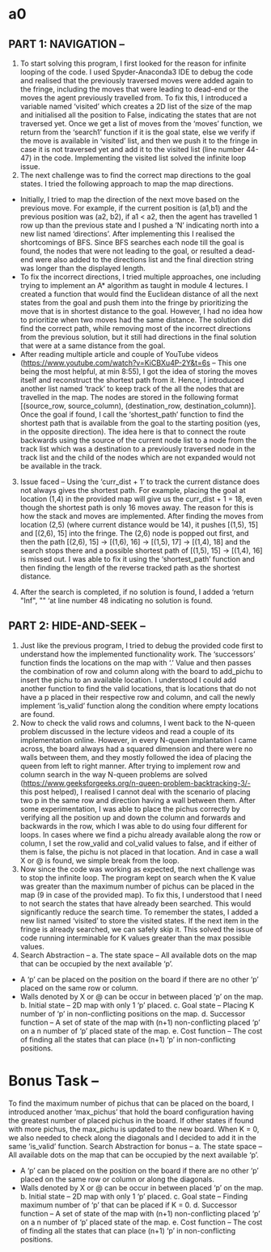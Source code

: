 # a0
## PART 1: NAVIGATION –
1.	To start solving this program, I first looked for the reason for infinite looping of the code. I used Spyder-Anaconda3 IDE to debug the code and realised that the previously traversed moves were added again to the fringe, including the moves that were leading to dead-end or the moves the agent previously travelled from. To fix this, I introduced a variable named ‘visited’ which creates a 2D list of the size of the map and initialised all the position to False, indicating the states that are not traversed yet. Once we get a list of moves from the ‘moves’ function, we return from the ‘search1’ function if it is the goal state, else we verify if the move is available in ‘visited’ list, and then we push it to the fringe in case it is not traversed yet and add it to the visited list (line number 44-47) in the code. Implementing the visited list solved the infinite loop issue.
2.	The next challenge was to find the correct map directions to the goal states. I tried the following approach to map the map directions. 
- Initially, I tried to map the direction of the next move based on the previous move. For example, if the current position is (a1,b1) and the previous position was (a2, b2), if a1 < a2, then the agent has travelled 1 row up than the previous state and I pushed a ‘N’ indicating north into a new list named ‘directions’. After implementing this I realised the shortcomings of BFS. Since BFS searches each node till the goal is found, the nodes that were not leading to the goal, or resulted a dead-end were also added to the directions list and the final direction string was longer than the displayed length. 
- To fix the incorrect directions, I tried multiple approaches, one including trying to implement an A* algorithm as taught in module 4 lectures. I created a function that would find the Euclidean distance of all the next states from the goal and push them into the fringe by prioritizing the move that is in shortest distance to the goal. However, I had no idea how to prioritize when two moves had the same distance. The solution did find the correct path, while removing most of the incorrect directions from the previous solution, but it still had directions in the final solution that were at a same distance from the goal.
- After reading multiple article and couple of YouTube videos (https://www.youtube.com/watch?v=KiCBXu4P-2Y&t=6s – This one being the most helpful, at min 8:55), I got the idea of storing the moves itself and reconstruct the shortest path from it. Hence, I introduced another list named ‘track’ to keep track of the all the nodes that are travelled in the map. The nodes are stored in the following format [(source_row, source_column), (destination_row, destination_column)]. Once the goal if found, I call the ‘shortest_path’ function to find the shortest path that is available from the goal to the starting position (yes, in the opposite direction). The idea here is that to connect the route backwards using the source of the current node list to a node from the track list which was a destination to a previously traversed node in the track list and the child of the nodes which are not expanded would not be available in the track.

3.	Issue faced – Using the ‘curr_dist + 1’ to track the current distance does not always gives the shortest path. For example, placing the goal at location (1,4) in the provided map will give us the curr_dist + 1 = 18, even though the shortest path is only 16 moves away. The reason for this is how the stack and moves are implemented. After finding the moves from location (2,5) (where current distance would be 14), it pushes [(1,5), 15] and [(2,6), 15] into the fringe. The (2,6) node is popped out first, and then the path [(2,6), 15] -> [(1,6), 16] -> [(1,5), 17] -> [(1,4), 18] and the search stops there and a possible shortest path of [(1,5), 15] -> [(1,4), 16] is missed out. I was able to fix it using the ‘shortest_path’ function and then finding the length of the reverse tracked path as the shortest distance.

4.	After the search is completed, if no solution is found, I added a ‘return "Inf", "" ‘at line number 48 indicating no solution is found.

## PART 2: HIDE-AND-SEEK –
1.	Just like the previous program, I tried to debug the provided code first to understand how the implemented functionality work. The ‘successors’ function finds the locations on the map with ‘.’ Value and then passes the combination of row and column along with the board to add_pichu to insert the pichu to an available location. I understood I could add another function to find the valid locations, that is locations that do not have a p placed in their respective row and column, and call the newly implement ‘is_valid’ function along the condition where empty locations are found.
2.	Now to check the valid rows and columns, I went back to the N-queen problem discussed in the lecture videos and read a couple of its implementation online. However, in every N-queen implantation I came across, the board always had a squared dimension and there were no walls between them, and they mostly followed the idea of placing the queen from left to right manner. After trying to implement row and column search in the way N-queen problems are solved (https://www.geeksforgeeks.org/n-queen-problem-backtracking-3/- this post helped), I realised I cannot deal with the scenario of placing two p in the same row and direction having a wall between them. After some experimentation, I was able to place the pichus correctly by verifying all the position up and down the column and forwards and backwards in the row, which I was able to do using four different for loops. In cases where we find a pichu already available along the row or column, I set the row_valid and col_valid values to false, and if either of them is false, the pichu is not placed in that location. And in case a wall X or @ is found, we simple break from the loop. 
3.	Now since the code was working as expected, the next challenge was to stop the infinite loop. The program kept on search when the K value was greater than the maximum number of pichus can be placed in the map (9 in case of the provided map). To fix this, I understood that I need to not search the states that have already been searched. This would significantly reduce the search time. To remember the states, I added a new list named ‘visited’ to store the visited states. If the next item in the fringe is already searched, we can safely skip it. This solved the issue of code running interminable for K values greater than the max possible values.
4.	Search Abstraction – 
a.	The state space – All available dots on the map that can be occupied by the next available ‘p’. 
-	A ‘p’ can be placed on the position on the board if there are no other ‘p’ placed on the same row or column. 
-	Walls denoted by X or @ can be occur in between placed ‘p’ on the map.
b.	Initial state – 2D map with only 1 ‘p’ placed.
c.	Goal state – Placing K number of ‘p’ in non-conflicting positions on the map.
d.	Successor function – A set of state of the map with (n+1) non-conflicting placed ‘p’ on a n number of ‘p’ placed state of the map.
e.	Cost function – The cost of finding all the states that can place (n+1) ‘p’ in non-conflicting positions.

# Bonus Task – 
To find the maximum number of pichus that can be placed on the board, I introduced another ‘max_pichus’ that hold the board configuration having the greatest number of placed pichus in the board. If other states if found with more pichus, the max_pichu is updated to the new board. When K = 0, we also needed to check along the diagonals and I decided to add it in the same ‘is_valid’ function.
Search Abstraction for bonus – 
a.	The state space – All available dots on the map that can be occupied by the next available ‘p’. 
-	A ‘p’ can be placed on the position on the board if there are no other ‘p’ placed on the same row or column or along the diagonals. 
-	Walls denoted by X or @ can be occur in between placed ‘p’ on the map.
b.	Initial state – 2D map with only 1 ‘p’ placed.
c.	Goal state – Finding maximum number of ‘p’ that can be placed if K = 0.
d.	Successor function – A set of state of the map with (n+1) non-conflicting placed ‘p’ on a n number of ‘p’ placed state of the map.
e.	Cost function – The cost of finding all the states that can place (n+1) ‘p’ in non-conflicting positions.


